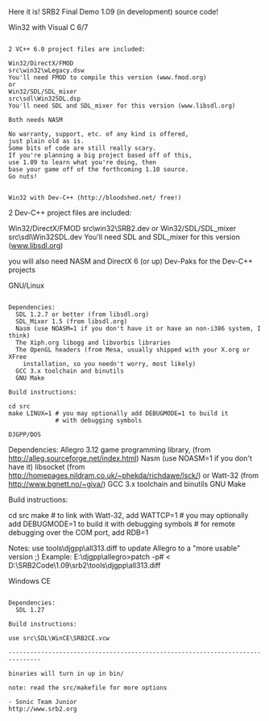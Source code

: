 Here it is! SRB2 Final Demo 1.09 (in development) source code!


Win32 with Visual C 6/7
~~~

2 VC++ 6.0 project files are included:

Win32/DirectX/FMOD
src\win32\wLegacy.dsw
You'll need FMOD to compile this version (www.fmod.org)
or
Win32/SDL/SDL_mixer
src\sdl\Win32SDL.dsp
You'll need SDL and SDL_mixer for this version (www.libsdl.org)

Both needs NASM

No warranty, support, etc. of any kind is offered,
just plain old as is.
Some bits of code are still really scary.
If you're planning a big project based off of this,
use 1.09 to learn what you're doing, then
base your game off of the forthcoming 1.10 source.
Go nuts!


Win32 with Dev-C++ (http://bloodshed.net/ free!)
~~~
2 Dev-C++ project files are included:

Win32/DirectX/FMOD
src\win32\SRB2.dev
or
Win32/SDL/SDL_mixer
src\sdl\Win32SDL.dev
You'll need SDL and SDL_mixer for this version (www.libsdl.org)

you will also need NASM and DirectX 6 (or up) Dev-Paks for the Dev-C++ projects

GNU/Linux
~~~

Dependencies:
  SDL 1.2.7 or better (from libsdl.org)
  SDL_Mixer 1.5 (from libsdl.org)
  Nasm (use NOASM=1 if you don't have it or have an non-i386 system, I think)
  The Xiph.org libogg and libvorbis libraries
  The OpenGL headers (from Mesa, usually shipped with your X.org or XFree
    installation, so you needn't worry, most likely)
  GCC 3.x toolchain and binutils
  GNU Make

Build instructions:

cd src
make LINUX=1 # you may optionally add DEBUGMODE=1 to build it
             # with debugging symbols

DJGPP/DOS
~~~

Dependencies:
  Allegro 3.12 game programming library, (from 
  http://alleg.sourceforge.net/index.html)
  Nasm (use NOASM=1 if you don't have it)
  libsocket (from http://homepages.nildram.co.uk/~phekda/richdawe/lsck/) or
  Watt-32 (from http://www.bgnett.no/~giva/)
  GCC 3.x toolchain and binutils
  GNU Make

Build instructions:

cd src
make  # to link with Watt-32, add WATTCP=1
      # you may optionally add DEBUGMODE=1 to build it with debugging symbols
      # for remote debugging over the COM port, add RDB=1

Notes:
 use tools\djgpp\all313.diff to update Allegro to a "more usable" version ;)
 Example: E:\djgpp\allegro>patch -p# < D:\SRB2Code\1.09\srb2\tools\djgpp\all313.diff

Windows CE
~~~

Dependencies:
  SDL 1.27

Build instructions:

use src\SDL\WinCE\SRB2CE.vcw

-------------------------------------------------------------------------------

binaries will turn in up in bin/

note: read the src/makefile for more options

- Sonic Team Junior
http://www.srb2.org
